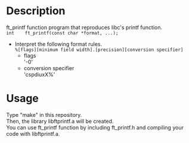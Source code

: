 # Description
ft_printf function program that reproduces libc's printf function.  
`int	ft_printf(const char *format, ...);`
- Interpret the following format rules.  
`%[flags][minimum field width].[precision][conversion specifier]`  
    - flags  
    '-0'
    - conversion specifier  
    'cspdiuxX%'

# Usage  
Type "make" in this repository.  
Then, the library libftprintf.a will be created.  
You can use ft_printf function by including ft_printf.h and compiling your code with libftprintf.a.
